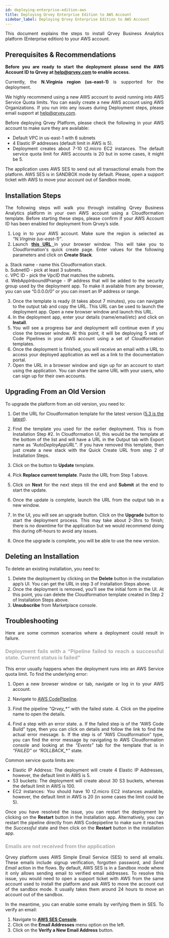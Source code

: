 ```yaml
---
id: deploying-enterprise-edition-aws
title: Deploying Qrvey Enterprise Edition to AWS Account
sidebar_label: Deploying Qrvey Enterprise Edition to AWS Account
---
```


<div style="text-align: justify">

This document explains the steps to install Qrvey Business Analytics platform (Enterprise edition) to your AWS account.

## Prerequisites & Recommendations

**Before you are ready to start the deployment please send the AWS Account ID to Qrvey at help@qrvey.com to enable access.**

Currently, the **N.Virginia region (us-east-1)** is supported for the deployment.

We highly recommend using a new AWS account to avoid running into AWS Service Quota limits. You can easily create a new AWS account using AWS Organizations. If you run into any issues during Deployment steps, please email support at help@qrvey.com.

Before deploying Qrvey Platform, please check the following in your AWS account to make sure they are available:
* Default VPC in us-east-1 with 6 subnets
* 4 Elastic IP addresses (default limit in AWS is 5).
* Deployment creates about 7-10 t2.micro EC2 instances. The default service quota limit for AWS accounts is 20 but in some cases, it might be 5.

The application uses AWS SES to send out all transactional emails from the platform. AWS SES is in SANDBOX mode by default. Please, open a support ticket with AWS to move your account out of Sandbox mode.

## Installation Steps

The following steps will walk you through installing Qrvey Business Analytics platform in your own AWS account using a Cloudformation template. Before starting these steps, please confirm if your AWS Account ID has been enabled for deployment from Qrvey’s side.

1. Log in to your AWS account. Make sure the region is selected as *“N.Virginia (us-east-1)”*.
2. Launch
<a href="https://console.aws.amazon.com/cloudformation/home?region=us-east-1#/stacks/quickcreate?templateURL=https://qrvey-autodeployapp.s3.amazonaws.com/autodeployappCloudformation-enterprise-5.3.json&stackName=Qrvey-Deployment-Manager"> <strong> this URL  </strong> </a> in your browser window.  This will take you to Cloudformation's quick create page. Enter values for the following parameters and click on **Create Stack**. <br>

  a. Stack name - name this Cloudformation stack. <br>
  b. SubnetID - pick at least 3 subnets.<br>
  c. VPC ID - pick the VpcID that matches the subnets.<br>
  d. WebAppInboundIPrange - IP address that will be added to the security group used by the deployment app. To make it available from any browser, you can use “0.0.0.0/0” or you can insert an IP address or range.

3. Once the template is ready (it takes about 7 minutes), you can navigate to the output tab and copy the URL. This URL can be used to launch the deployment app. Open a new browser window and launch this URL.
4. In the deployment app, enter your details (name/email/etc) and click on **Install**.
5. You will see a progress bar and deployment will continue even if you close the browser window. At this point, it will be deploying 5 sets of Code Pipelines in your AWS account using a set of Cloudformation templates.
6. Once the deployment is finished, you will receive an email with a URL to access your deployed application as well as a link to the documentation portal.
7. Open the URL in a browser window and sign up for an account to start using the application. You can share the same URL with your users, who can sign up for their own accounts. 

## Upgrading From an Old Version

To upgrade the platform from an old version, you need to:

1. Get the URL for Cloudformation template for the latest version 
(<a href=" https://qrvey-autodeployapp.s3.amazonaws.com/autodeployappCloudformation-enterprise-5.3.json">5.3 is the latest</a>).

2. Find the template you used for the earlier deployment. This is from Installation Step #2. In Cloudformation UI, this would be the template at the bottom of the list and will have a URL in the Output tab with Export name as *“AutoDeployAppURL”*. If you have removed this template, then just create a new stack with the Quick Create URL from step 2 of Installation Steps.

3. Click on the button to **Update** template.

4. Pick **Replace current template**. Paste the URL from Step 1 above.

5. Click on **Next** for the next steps till the end and **Submit** at the end to start the update.

6. Once the update is complete, launch the URL from the output tab in a new window.

7. In the UI, you will see an upgrade button.  Click on the **Upgrade** button to start the deployment process. This may take about 2-3hrs to finish; there is no downtime for the application but we would recommend doing this during off-hours to avoid any issues.

8. Once the upgrade is complete, you will be able to use the new version.


## Deleting an Installation

To delete an existing installation, you need to: 
1. Delete the deployment by clicking on the **Delete** button in the installation app’s UI. You can get the URL in step 3 of Installation Steps above.
2. Once the deployment is removed, you’ll see the initial form in the UI. At this point, you can delete the Cloudformation template created in Step 2 of Installation Steps above.
3. **Unsubscribe** from Marketplace console.

## Troubleshooting

Here are some common scenarios where a deployment could result in failure.


<h3 style="color:#A9A9A9"> Deployment fails with a “Pipeline failed to reach a successful state. Current status is failed"</h3>

This error usually happens when the deployment runs into an AWS Service quota limit. To find the underlying error: 
1. Open a new browser window or tab, navigate or log in to your AWS account.
2. Navigate to <a href="https://console.aws.amazon.com/codesuite/codepipeline/pipelines?region=us-east-1">AWS CodePipeline</a>.


3. Find the pipeline *“Qrvey_***”* with the failed state. 4. Click on the pipeline name to open the details.

4. Find a step with an error state. 
a. If the failed step is of the “AWS Code Build” type, then you can click on details and follow the link to find the actual error message.
b. If the step is of “AWS Cloudformation” type, you can find the error message by navigating to AWS Cloudformation console and looking at the *“Events”* tab for the template that is in *“FAILED”* or *“ROLLBACK_***”* state.

Common service quota limits are:
* Elastic IP Address: The deployment will create 4 Elastic IP Addresses, however, the default limit in AWS is 5.
* S3 buckets: The deployment will create about 30 S3 buckets, whereas the default limit in AWS is 100.
* EC2 instances: You should have 10 t2.micro EC2 instances available, however, the default limit in AWS is 20 (in some cases the limit could be 5). 

Once you have resolved the issue, you can restart the deployment by clicking on the **Restart** button in the Installation app. Alternatively, you can restart the pipeline directly from AWS Codepipeline to make sure it reaches the *Successful* state and then click on the **Restart** button in the installation app.

<h3 style="color:#A9A9A9"> Emails are not received from the application</h3>

Qrvey platform uses AWS Simple Email Service (SES) to send all emails. These emails include signup verification, forgotten password, and *Send Email* action in the flows. By default, AWS SES is in a Sandbox mode where it only allows sending email to verified email addresses. To resolve this issue, you would need to open a support ticket with AWS from the same account used to install the platform and ask AWS to move the account out of the sandbox mode. It usually takes them around 24 hours to move an account out of the sandbox. 

In the meantime, you can enable some emails by verifying them in SES. To verify an email:
1. Navigate to <strong><a href="https://console.aws.amazon.com/ses/home?region=us-east-1#">AWS SES Console</a></strong>.
2. Click on the **Email Addresses** menu option on the left.
3. Click on the **Verify a New Email Address** button.


